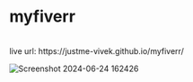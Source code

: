 # myfiverr
<br>
live url: https://justme-vivek.github.io/myfiverr/
<br>

![Screenshot 2024-06-24 162426](https://github.com/justme-vivek/myfiverr/assets/147023192/8bf588df-c7fa-4643-91ca-345f22066bf7)
